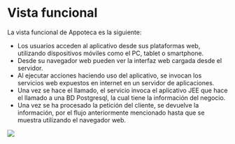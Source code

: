 # Vista funcional
La vista funcional de Appoteca es la siguiente:

- Los usuarios acceden al aplicativo desde sus plataformas web, utilizando dispositivos móviles como el PC, tablet o smartphone.
- Desde su navegador web pueden ver la interfaz web cargada desde el servidor.
- Al ejecutar acciones haciendo uso del aplicativo, se invocan los servicios web expuestos en internet en un servidor de aplicaciones.
- Una vez se hace el llamado, el servicio invoca el aplicativo JEE que hace el llamado a una BD Postgresql, la cual tiene la información del negocio.
- Una vez se ha procesado la petición del cliente, se devuelve la información, por el flujo anteriormente mencionado hasta que se muestra utilizando el navegador web.

![](https://cacoo.com/diagrams/Q6Z2B15RxhloaZOz-B3740.png)
